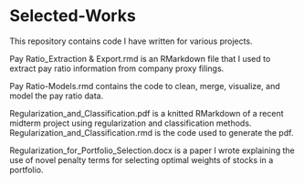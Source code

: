 # Selected-Works
This repository contains code I have written for various projects. 

Pay Ratio_Extraction & Export.rmd is an RMarkdown file that I used to extract pay ratio information from company proxy filings.

Pay Ratio-Models.rmd contains the code to clean, merge, visualize, and model the pay ratio data. 

Regularization_and_Classification.pdf is a knitted RMarkdown of a recent midterm project using regularization and classification methods.
Regularization_and_Classification.rmd is the code used to generate the pdf.

Regularization_for_Portfolio_Selection.docx is a paper I wrote explaining the use of novel penalty terms for selecting optimal weights 
of stocks in a portfolio.
